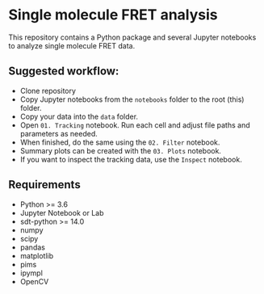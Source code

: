 # Single molecule FRET analysis

This repository contains a Python package and several Jupyter notebooks to
analyze single molecule FRET data.


## Suggested workflow:

- Clone repository
- Copy Jupyter notebooks from the `notebooks` folder to the root (this) folder.
- Copy your data into the `data` folder.
- Open `01. Tracking` notebook. Run each cell and adjust file paths and
  parameters as needed.
- When finished, do the same using the `02. Filter` notebook.
- Summary plots can be created with the `03. Plots` notebook.
- If you want to inspect the tracking data, use the `Inspect` notebook.


## Requirements

- Python >= 3.6
- Jupyter Notebook or Lab
- sdt-python >= 14.0
- numpy
- scipy
- pandas
- matplotlib
- pims
- ipympl
- OpenCV
